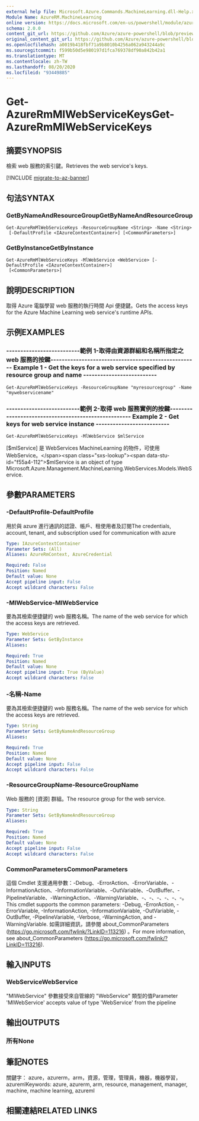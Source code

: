 ```yaml
---
external help file: Microsoft.Azure.Commands.MachineLearning.dll-Help.xml
Module Name: AzureRM.MachineLearning
online version: https://docs.microsoft.com/en-us/powershell/module/azurerm.machinelearning/get-azurermmlwebservicekeys
schema: 2.0.0
content_git_url: https://github.com/Azure/azure-powershell/blob/preview/src/ResourceManager/MachineLearning/Commands.MachineLearning/help/Get-AzureRmMlWebServiceKeys.md
original_content_git_url: https://github.com/Azure/azure-powershell/blob/preview/src/ResourceManager/MachineLearning/Commands.MachineLearning/help/Get-AzureRmMlWebServiceKeys.md
ms.openlocfilehash: a0019b418fbf71a9b8010b4256a062a943244a9c
ms.sourcegitcommit: f599b50d5e980197d1fca769378df90a842b42a1
ms.translationtype: MT
ms.contentlocale: zh-TW
ms.lasthandoff: 08/20/2020
ms.locfileid: "93449885"
---
```

# <span data-ttu-id="f55a4-101">Get-AzureRmMlWebServiceKeys</span><span class="sxs-lookup"><span data-stu-id="f55a4-101">Get-AzureRmMlWebServiceKeys</span></span>

## <span data-ttu-id="f55a4-102">摘要</span><span class="sxs-lookup"><span data-stu-id="f55a4-102">SYNOPSIS</span></span>
<span data-ttu-id="f55a4-103">檢索 web 服務的索引鍵。</span><span class="sxs-lookup"><span data-stu-id="f55a4-103">Retrieves the web service's keys.</span></span>

[!INCLUDE [migrate-to-az-banner](../../includes/migrate-to-az-banner.md)]

## <span data-ttu-id="f55a4-104">句法</span><span class="sxs-lookup"><span data-stu-id="f55a4-104">SYNTAX</span></span>

### <span data-ttu-id="f55a4-105">GetByNameAndResourceGroup</span><span class="sxs-lookup"><span data-stu-id="f55a4-105">GetByNameAndResourceGroup</span></span>
```
Get-AzureRmMlWebServiceKeys -ResourceGroupName <String> -Name <String>
 [-DefaultProfile <IAzureContextContainer>] [<CommonParameters>]
```

### <span data-ttu-id="f55a4-106">GetByInstance</span><span class="sxs-lookup"><span data-stu-id="f55a4-106">GetByInstance</span></span>
```
Get-AzureRmMlWebServiceKeys -MlWebService <WebService> [-DefaultProfile <IAzureContextContainer>]
 [<CommonParameters>]
```

## <span data-ttu-id="f55a4-107">說明</span><span class="sxs-lookup"><span data-stu-id="f55a4-107">DESCRIPTION</span></span>
<span data-ttu-id="f55a4-108">取得 Azure 電腦學習 web 服務的執行時間 Api 便捷鍵。</span><span class="sxs-lookup"><span data-stu-id="f55a4-108">Gets the access keys for the Azure Machine Learning web service's runtime APIs.</span></span>

## <span data-ttu-id="f55a4-109">示例</span><span class="sxs-lookup"><span data-stu-id="f55a4-109">EXAMPLES</span></span>

### <span data-ttu-id="f55a4-110">--------------------------範例 1-取得由資源群組和名稱所指定之 web 服務的按鍵--------------------------</span><span class="sxs-lookup"><span data-stu-id="f55a4-110">--------------------------  Example 1 - Get the keys for a web service specified by resource group and name  --------------------------</span></span>
```
Get-AzureRmMlWebServiceKeys -ResourceGroupName "myresourcegroup" -Name "mywebservicename"
```

### <span data-ttu-id="f55a4-111">--------------------------範例 2-取得 web 服務實例的按鍵--------------------------</span><span class="sxs-lookup"><span data-stu-id="f55a4-111">--------------------------  Example 2 - Get keys for web service instance  --------------------------</span></span>
```
Get-AzureRmMlWebServiceKeys -MlWebService $mlService
```

<span data-ttu-id="f55a4-112">[$mlService] 是 WebServices MachineLearning 的物件，可使用 WebService。</span><span class="sxs-lookup"><span data-stu-id="f55a4-112">$mlService is an object of type Microsoft.Azure.Management.MachineLearning.WebServices.Models.WebService.</span></span>

## <span data-ttu-id="f55a4-113">參數</span><span class="sxs-lookup"><span data-stu-id="f55a4-113">PARAMETERS</span></span>

### <span data-ttu-id="f55a4-114">-DefaultProfile</span><span class="sxs-lookup"><span data-stu-id="f55a4-114">-DefaultProfile</span></span>
<span data-ttu-id="f55a4-115">用於與 azure 進行通訊的認證、帳戶、租使用者及訂閱</span><span class="sxs-lookup"><span data-stu-id="f55a4-115">The credentials, account, tenant, and subscription used for communication with azure</span></span>

```yaml
Type: IAzureContextContainer
Parameter Sets: (All)
Aliases: AzureRmContext, AzureCredential

Required: False
Position: Named
Default value: None
Accept pipeline input: False
Accept wildcard characters: False
```

### <span data-ttu-id="f55a4-116">-MlWebService</span><span class="sxs-lookup"><span data-stu-id="f55a4-116">-MlWebService</span></span>
<span data-ttu-id="f55a4-117">要為其檢索便捷鍵的 web 服務名稱。</span><span class="sxs-lookup"><span data-stu-id="f55a4-117">The name of the web service for which the access keys are retrieved.</span></span>

```yaml
Type: WebService
Parameter Sets: GetByInstance
Aliases: 

Required: True
Position: Named
Default value: None
Accept pipeline input: True (ByValue)
Accept wildcard characters: False
```

### <span data-ttu-id="f55a4-118">-名稱</span><span class="sxs-lookup"><span data-stu-id="f55a4-118">-Name</span></span>
<span data-ttu-id="f55a4-119">要為其檢索便捷鍵的 web 服務名稱。</span><span class="sxs-lookup"><span data-stu-id="f55a4-119">The name of the web service for which the access keys are retrieved.</span></span>

```yaml
Type: String
Parameter Sets: GetByNameAndResourceGroup
Aliases: 

Required: True
Position: Named
Default value: None
Accept pipeline input: False
Accept wildcard characters: False
```

### <span data-ttu-id="f55a4-120">-ResourceGroupName</span><span class="sxs-lookup"><span data-stu-id="f55a4-120">-ResourceGroupName</span></span>
<span data-ttu-id="f55a4-121">Web 服務的 [資源] 群組。</span><span class="sxs-lookup"><span data-stu-id="f55a4-121">The resource group for the web service.</span></span>

```yaml
Type: String
Parameter Sets: GetByNameAndResourceGroup
Aliases: 

Required: True
Position: Named
Default value: None
Accept pipeline input: False
Accept wildcard characters: False
```

### <span data-ttu-id="f55a4-122">CommonParameters</span><span class="sxs-lookup"><span data-stu-id="f55a4-122">CommonParameters</span></span>
<span data-ttu-id="f55a4-123">這個 Cmdlet 支援通用參數：-Debug、-ErrorAction、-ErrorVariable、-InformationAction、-InformationVariable、-OutVariable、-OutBuffer、-PipelineVariable、-WarningAction、-WarningVariable、-、-、-、-、-、-。</span><span class="sxs-lookup"><span data-stu-id="f55a4-123">This cmdlet supports the common parameters: -Debug, -ErrorAction, -ErrorVariable, -InformationAction, -InformationVariable, -OutVariable, -OutBuffer, -PipelineVariable, -Verbose, -WarningAction, and -WarningVariable.</span></span> <span data-ttu-id="f55a4-124">如需詳細資訊，請參閱 about_CommonParameters (https://go.microsoft.com/fwlink/?LinkID=113216) 。</span><span class="sxs-lookup"><span data-stu-id="f55a4-124">For more information, see about_CommonParameters (https://go.microsoft.com/fwlink/?LinkID=113216).</span></span>

## <span data-ttu-id="f55a4-125">輸入</span><span class="sxs-lookup"><span data-stu-id="f55a4-125">INPUTS</span></span>

### <span data-ttu-id="f55a4-126">WebService</span><span class="sxs-lookup"><span data-stu-id="f55a4-126">WebService</span></span>
<span data-ttu-id="f55a4-127">"MlWebService" 參數接受來自管線的 "WebService" 類型的值</span><span class="sxs-lookup"><span data-stu-id="f55a4-127">Parameter 'MlWebService' accepts value of type 'WebService' from the pipeline</span></span>

## <span data-ttu-id="f55a4-128">輸出</span><span class="sxs-lookup"><span data-stu-id="f55a4-128">OUTPUTS</span></span>

### <span data-ttu-id="f55a4-129">所有</span><span class="sxs-lookup"><span data-stu-id="f55a4-129">None</span></span>

## <span data-ttu-id="f55a4-130">筆記</span><span class="sxs-lookup"><span data-stu-id="f55a4-130">NOTES</span></span>
<span data-ttu-id="f55a4-131">關鍵字： azure，azurerm，arm，資源，管理，管理員，機器，機器學習，azureml</span><span class="sxs-lookup"><span data-stu-id="f55a4-131">Keywords: azure, azurerm, arm, resource, management, manager, machine, machine learning, azureml</span></span>

## <span data-ttu-id="f55a4-132">相關連結</span><span class="sxs-lookup"><span data-stu-id="f55a4-132">RELATED LINKS</span></span>

